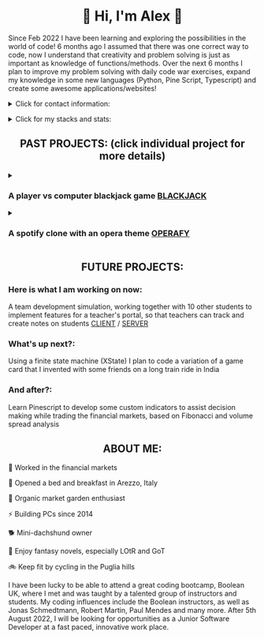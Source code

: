 # <h1 align="center">👋 Hi, I'm Alex 👋</h1> 

Since Feb 2022 I have been learning and exploring the possibilities in the world of code! 6 months ago I assumed that there was one correct way to code, now I understand that creativity and problem solving is just as important as knowledge of functions/methods. Over the next 6 months I plan to improve my problem solving with daily code war exercises, expand my knowledge in some new languages (Python, Pine Script, Typescript) and create some awesome applications/websites!

<p> </p>

<details> 
   
<summary>Click for contact information: </summary>
   
<p> </p>
   
   💬 +39 351 614 0060 
   
   📫 aj0312@my.bristol.ac.uk 
   
   :computer: [LinkedIn](https://www.linkedin.com/in/alex-90-jennings/)
   
<p> </p>
   
</details>  

<p> </p>

<details> 
   
<summary>Click for my stacks and stats: </summary>
   
<p> </p>

**Current Stack:**
   
HTML, CSS, JS, REACT, Node.js, PostgreSQL
   
**Looking to add soon:**
   
Typescript, Python, Pine Script
    
<p> </p>
  
  <div align="center"> 
     <a href="https://github.com/anuraghazra/github-readme-stats">
      <img align="center" src="https://github-readme-stats.vercel.app/api?username=Alex90Jennings&theme=tokyonight" />
    </a>
    <p></p>
  </div>
  

  
  <div align="center"> 
    <a href="https://git.io/streak-stats">
      <img align="center" src="https://github-readme-streak-stats.herokuapp.com?user=Alex90Jennings&theme=tokyonight&date_format=j%20M%5B%20Y%5D" />
    </a>
    <p></p>
  </div>
   
  <div align="center"> 
    <a href="https://github.com/anuraghazra/convoychat">
      <img align="center" src="https://github-readme-stats.vercel.app/api/top-langs/?username=Alex90Jennings&theme=tokyonight&layout=compact" />
    </a>
    <p></p>
  </div>
   
<p> </p>

</details>

## <h2 align="center">PAST PROJECTS: (click individual project for more details)</h2>

<details> 
   
<summary>
   
### A player vs computer blackjack game [BLACKJACK](https://github.com/Alex90Jennings/react-blackjack)
   
</summary>
   
   - A player can play a hand vs the dealer, and bet on the result
   - My first full stack application built from scratch
   - Implementing a finite state machine would make the game process and expansion easier to manage

</details>

<details> 
   
<summary>
   
### A spotify clone with an opera theme [OPERAFY](https://github.com/Alex90Jennings/boolean-uk-html-spotify) 
      
</summary>
   
   - HMTL and CSS clone of spotify
   - Prastising CSS grids
   - Soon I will add JS to add functionality to the clone

</details>

## <h2 align="center">FUTURE PROJECTS: </h2> 

### Here is what I am working on now:

A team development simulation, working together with 10 other students to implement features for a teacher's portal, so that teachers can track and create notes on students [CLIENT](https://github.com/Alex90Jennings/team-dev-client-c5) / [SERVER](https://github.com/Alex90Jennings/team-dev-server-c5)

### What's up next?:

Using a finite state machine (XState) I plan to code a variation of a game card that I invented with some friends on a long train ride in India

### And after?:

Learn Pinescript to develop some custom indicators to assist decision making while trading the financial markets, based on Fibonacci and volume spread analysis


## <h2 align="center">ABOUT ME: </h2> 

:construction_worker: Worked in the financial markets

:house_with_garden: Opened a bed and breakfast in Arezzo, Italy

🌱 Organic market garden enthusiast

⚡ Building PCs since 2014

:dog2: Mini-dachshund owner

:dragon: Enjoy fantasy novels, especially LOtR and GoT

:bike: Keep fit by cycling in the Puglia hills


I have been lucky to be able to attend a great coding bootcamp, Boolean UK, where I met and was taught by a talented group of instructors and students. My coding influences include the Boolean instructors, as well as Jonas Schmedtmann, Robert Martin, Paul Mendes and many more. After 5th August 2022, I will be looking for opportunities as a Junior Software Developer at a fast paced, innovative work place.

<!--
**Alex90Jennings/Alex90Jennings** is a ✨ _special_ ✨ repository because its `README.md` (this file) appears on your GitHub profile.

Here are some ideas to get you started:

- 🔭 I’m currently working on ...
- 🌱 I’m currently learning ...
- 👯 I’m looking to collaborate on ...
- 🤔 I’m looking for help with ...
- 💬 Ask me about ...
- 📫 How to reach me: ...
- 😄 Pronouns: ...
- ⚡ Fun fact: ...
-->
